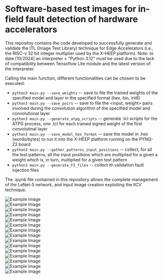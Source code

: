 # Software-based test images for in-field fault detection of hardware accelerators
This repositoy contains the code developed to successfully generate and validate the ITL (Image Test Library) technique for Edge Accelerators (i.e., the RISC-v 32 bit integer multiplier used by the X-HEEP platform).
Note: to date [10/2024] an interpreter < "Python 3.12" must be used due to the lack of compatibility between Tensoflow Lite module and the latest version of the interpreter.

Calling the main function, different functionalities can be chosen to be executed:
 - `python3 main.py --save_weights` -- save to file the trained weights of the specified model and layer in the specified format (hex, bin, int8)
 - `python3 main.py --save_pairs` -- save to file the <input, weight> pairs involved during the convolution algorithm of the specified model and convolutional layer
 - `python3 main.py --generate_atpg_scripts` -- generate .tcl scripts for the ATPG process, one .tcl for each trained signed weight of the first convolutinal layer
 - `python3 main.py --save_model_hex_format` -- save the model in .hex (words/bytes) to run it into the X-HEEP platform running on the PYNQ-Z2 board
 - `python3 main.py --gather_patterns_input_positions` -- collect, for all the test patterns, all the input positions which are multiplied for a given a weight which is, in turn, multiplied for a given test pattern
 - `python3 main.py --generate_FI_files` -- collect itl-validation fault injection files

The .ipynb file contained in this repository allows the complete management of the LeNet-5 network, and input image creation exploiting the IICV technique.

![Example Image](https://drive.google.com/uc?export=view&id=1gmyyAsoEoneRPAPkVl0HfN0RozlomRnX)<br/>
![Example Image](https://drive.google.com/uc?export=view&id=1txYRPwq118y1TS67hz3yaBj849TeSwFN)<br/>
![Example Image](https://drive.google.com/uc?export=view&id=17wm58kk3Jf0vFXSU3ZDJeD75n32W1rwQ)<br/>
![Example Image](https://drive.google.com/uc?export=view&id=1NVsI18ZjSeNZNj0rlLah0IhcjHlth4kf)<br/>
![Example Image](https://drive.google.com/uc?export=view&id=1DPnpMRB1Q82E03noT8JF5f4EdX1gw310)<br/>
![Example Image](https://drive.google.com/uc?export=view&id=11IhGnxPHRYtdpeCJheWXz-6SVORja-pr)<br/>
![Example Image](https://drive.google.com/uc?export=view&id=1EaISePofMPbrhB1fZAgfKjNy830lXhjb)<br/>
![Example Image](https://drive.google.com/uc?export=view&id=18X87bFBoweyiw72l06HDdX7uBtSAfFg2)<br/>
![Example Image](https://drive.google.com/uc?export=view&id=1gdBPq_yJPgCkvO9t5Y-tArL9-29fhKJW)<br/>
![Example Image](https://drive.google.com/uc?export=view&id=1Ck4WoRlsJcEc4rHmok_Nk30atQ_W8Ndv)<br/>
![Example Image](https://drive.google.com/uc?export=view&id=1j0Z4Fseyf-9_ZlzaUDqepBe-N8PFiaoW)<br/>
![Example Image](https://drive.google.com/uc?export=view&id=1ofmZgUGyxPobRLYolVCO5kGmywiJ9KUw)<br/>
![Example Image](https://drive.google.com/uc?export=view&id=1BgXYGQXK4Jc90bz5jLLsRBpuTs2n8710)<br/>
![Example Image](https://drive.google.com/uc?export=view&id=1XSZvS4EKggrkByNGNn5bAn1QJGhYsb1X)<br/>
![Example Image](https://drive.google.com/uc?export=view&id=1PNKDO_EZtuwrqf3c1E6CLFgMRjO_IWKa)<br/>

